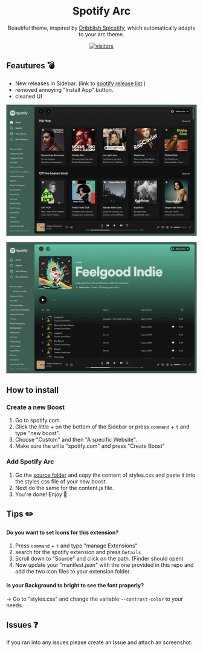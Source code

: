 <div align="center">
  <h1>Spotify Arc</h1>
  
  Beautiful theme, inspired by [Dribblish Spicetify](https://github.com/spicetify/spicetify-themes/tree/master/Dribbblish), which automatically adapts to  your arc theme.

[![visitors](https://visitor-badge.glitch.me/badge?page_id=fabian-kho/arc_boosts/spotify)](https://visitor-badge.glitch.me)
</div>


## Feautures 💣

- New releases in Sidebar. (link to [spotify release list](https://spotifyreleaselist.netlify.app/) )
- removed annoying "Install App" button.
- cleaned UI



![Spotify Homescreen](spotify_homescreen.png "Homescreen")

![Spotify Playlist](spotify_playlist.png "Playlist")




## How to install

### Create a new Boost

1. Go to spotify.com.
2. Click the little + on the bottom of the Sidebar or press `command` + `t` and type "new boost".
3. Choose "Custom" and then "A specific Website".
4. Make sure the url is "spotify.com" and press "Create Boost"

### Add Spotify Arc

1. Go the [source folder](/src) and copy the content of styles.css and paste it into the styles.css file of your new boost.
2. Next do the same for the content.js file.
3. You're done! Enjoy 👋


## Tips ✏️

#### Do you want to set Icons for this extension?
 1. Press `command` + `t` and type "manage Extensions"
 2. search for the spotify extension and press `Details`
 3. Scroll down to "Source" and click on the path. (Finder should open)
 2. Now update your "manifest.json" with the one provided in this repo and add the two icon files to your extension folder. 

#### Is your Background to bright to see the font properly?
 -> Go to "styles.css" and change the variable `--contrast-color` to your needs.
 
 
## Issues ❓
If you ran into any issues please create an Issue and attach an screenshot.
